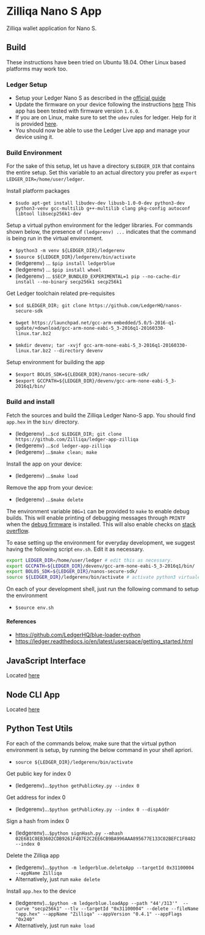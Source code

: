 # Zilliqa Nano S App 
  
Zilliqa wallet application for Nano S.

## Build

These instructions have been tried on Ubuntu 18.04. Other Linux based platforms may work too.

### Ledger Setup
  - Setup your Ledger Nano S as described in the [official guide](https://support.ledger.com/hc/en-us/articles/360000613793)
  - Update the firmware on your device following the instructions [here](https://support.ledger.com/hc/en-us/articles/360002731113-Update-device-firmware)
    This app has been tested with firmware version `1.6.0`.
  - If you are on Linux, make sure to set the `udev` rules for ledger. Help for it is provided [here](https://support.ledger.com/hc/en-us/articles/115005165269-Fix-connection-issues).
  - You should now be able to use the Ledger Live app and manage your device using it.

### Build Environment
For the sake of this setup, let us have a directory `$LEDGER_DIR` that contains the entire setup. Set this variable to an actual directory you prefer as `export LEDGER_DIR=/home/user/ledger`.

Install platform packages

  - `$sudo apt-get install libudev-dev libusb-1.0-0-dev python3-dev python3-venv gcc-multilib g++-multilib clang pkg-config autoconf libtool libsecp256k1-dev`

Setup a virtual python environment for the ledger libraries. For commands shown below, the presence of `(ledgerenv) ...` indicates that the command is being run in the virtual environment.

  - `$python3 -m venv ${LEDGER_DIR}/ledgerenv`
  - `$source ${LEDGER_DIR}/ledgerenv/bin/activate`
  - (ledgerenv) ... `$pip install ledgerblue`
  - (ledgerenv) ... `$pip install wheel`
  - (ledgerenv) ... `$SECP_BUNDLED_EXPERIMENTAL=1 pip --no-cache-dir install --no-binary secp256k1 secp256k1`

Get Ledger toolchain related pre-requisites

  - `$cd $LEDGER_DIR; git clone https://github.com/LedgerHQ/nanos-secure-sdk`

  - `$wget https://launchpad.net/gcc-arm-embedded/5.0/5-2016-q1-update/+download/gcc-arm-none-eabi-5_3-2016q1-20160330-linux.tar.bz2`
  - `$mkdir devenv; tar -xvjf gcc-arm-none-eabi-5_3-2016q1-20160330-linux.tar.bz2 --directory devenv`

Setup environment for building the app
  - `$export BOLOS_SDK=${LEDGER_DIR}/nanos-secure-sdk/`
  - `$export GCCPATH=${LEDGER_DIR}/devenv/gcc-arm-none-eabi-5_3-2016q1/bin/`

### Build and install

Fetch the sources and build the Zilliqa Ledger Nano-S app. You should find `app.hex` in the `bin/` directory.
  - (ledgerenv) ...`$cd $LEDGER_DIR; git clone https://github.com/Zilliqa/ledger-app-zilliqa`
  - (ledgerenv) ...`$cd ledger-app-zilliqa`
  - (ledgerenv) ...`$make clean; make`

Install the app on your device:
  - (ledgerenv) ...`$make load`

Remove the app from  your device:
  - (ledgerenv) ...`$make delete`

The environment variable `DBG=1` can be provided to `make` to enable debug builds. This will enable printing of debugging messages through `PRINTF` when the [debug firmware](https://ledger.readthedocs.io/en/latest/userspace/debugging.html) is installed. This will also enable checks on [stack overflow](https://ledger.readthedocs.io/en/latest/userspace/troubleshooting.html#stack-overflows).

To ease setting up the environment for everyday development, we suggest having the following script `env.sh`. Edit it as necessary.

```bash
export LEDGER_DIR=/home/user/ledger # edit this as necessary.
export GCCPATH=${LEDGER_DIR}/devenv/gcc-arm-none-eabi-5_3-2016q1/bin/
export BOLOS_SDK=${LEDGER_DIR}/nanos-secure-sdk/
source ${LEDGER_DIR}/ledgerenv/bin/activate # activate python3 virtualenv
```

On each of your development shell, just run the following command to setup the environment

  - `$source env.sh`

#### References
  - https://github.com/LedgerHQ/blue-loader-python
  - https://ledger.readthedocs.io/en/latest/userspace/getting_started.html

## JavaScript Interface
Located [here](https://github.com/CryptoAeon/zil-ledger-js-interface)

## Node CLI App
Located [here](https://github.com/CryptoAeon/zil-ledger-node-app)

## Python Test Utils

For each of the commands below, make sure that the virtual python environment is setup, by running the below command in your shell apriori.
  - `source ${LEDGER_DIR}/ledgerenv/bin/activate`

Get public key for index 0
  - (ledgerenv)...`$python getPublicKey.py --index 0`

Get address for index 0
  - (ledgerenv)...`$python getPublicKey.py --index 0 --dispAddr`

Sign a hash from index 0
  - (ledgerenv)...`$python signHash.py --mhash 02E681C8EB3602CDB9261F407E2C2EE6CB9BA996AAA895677E133C02BEFC1F8482 --index 0`

Delete the Zilliqa app
  - (ledgerenv)...`$python -m ledgerblue.deleteApp --targetId 0x31100004 --appName Zilliqa`
  - Alternatively, just run `make delete`

Install `app.hex` to the device
  - (ledgerenv)...`$python -m ledgerblue.loadApp --path "44'/313'"  --curve "secp256k1" --tlv --targetId "0x31100004" --delete --fileName "app.hex" --appName "Zilliqa" --appVersion "0.4.1" --appFlags "0x240"`
  - Alternatively, just run `make load`
